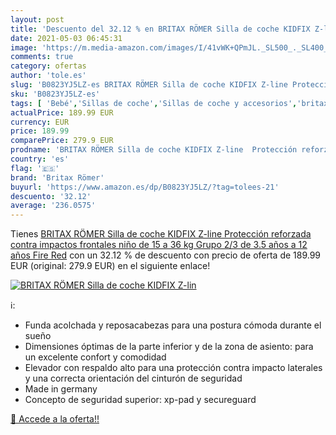 ```yaml
---
layout: post
title: 'Descuento del 32.12 % en BRITAX RÖMER Silla de coche KIDFIX Z-lin'
date: 2021-05-03 06:45:31
image: 'https://m.media-amazon.com/images/I/41vWK+QPmJL._SL500_._SL400_.jpg'
comments: true
category: ofertas
author: 'tole.es'
slug: 'B0823YJ5LZ-es BRITAX RÖMER Silla de coche KIDFIX Z-line Protección...'
sku: 'B0823YJ5LZ-es'
tags: [ 'Bebé','Sillas de coche','Sillas de coche y accesorios','britax römer','coche','de','römer','silla', ]
actualPrice: 189.99 EUR
currency: EUR
price: 189.99
comparePrice: 279.9 EUR
prodname: 'BRITAX RÖMER Silla de coche KIDFIX Z-line  Protección reforzada contra impactos frontales  niño de 15 a 36 kg  Grupo 2/3  de 3.5 años a 12 años  Fire Red'
country: 'es'
flag: '🇪🇸'
brand: 'Britax Römer'
buyurl: 'https://www.amazon.es/dp/B0823YJ5LZ/?tag=tolees-21'
descuento: '32.12'
average: '236.0575'
---
```


Tienes [BRITAX RÖMER Silla de coche KIDFIX Z-line  Protección reforzada contra impactos frontales  niño de 15 a 36 kg  Grupo 2/3  de 3.5 años a 12 años  Fire Red](https://www.amazon.es/dp/B0823YJ5LZ/?tag=tolees-21) con un 32.12 % de descuento con precio de oferta de 189.99 EUR (original: 279.9 EUR) en el siguiente enlace!

[![BRITAX RÖMER Silla de coche KIDFIX Z-lin](https://m.media-amazon.com/images/I/41vWK+QPmJL._SL500_._SL400_.jpg)](https://www.amazon.es/dp/B0823YJ5LZ/?tag=tolees-21)

ℹ️:

- Funda acolchada y reposacabezas para una postura cómoda durante el sueño
- Dimensiones óptimas de la parte inferior y de la zona de asiento: para un excelente confort y comodidad
- Elevador con respaldo alto para una protección contra impacto laterales y una correcta orientación del cinturón de seguridad
- Made in germany
- Concepto de seguridad superior: xp-pad y secureguard

[🛒 Accede a la oferta!!](https://www.amazon.es/dp/B0823YJ5LZ/?tag=tolees-21)
